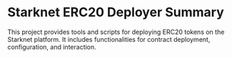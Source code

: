 # Starknet ERC20 Deployer Summary

This project provides tools and scripts for deploying ERC20 tokens on the Starknet platform. It includes functionalities for contract deployment, configuration, and interaction.